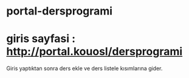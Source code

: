 # portal-dersprogrami

# giris sayfasi : http://portal.kouosl/dersprogrami
Giris yaptıktan sonra ders ekle ve ders listele kısımlarına gider.